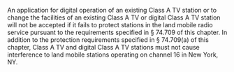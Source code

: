 An application for digital operation of an existing Class A TV station or to change the facilities of an existing Class A TV or digital Class A TV station will not be accepted if it fails to protect stations in the land mobile radio service pursuant to the requirements specified in § 74.709 of this chapter. In addition to the protection requirements specified in § 74.709(a) of this chapter, Class A TV and digital Class A TV stations must not cause interference to land mobile stations operating on channel 16 in New York, NY.


